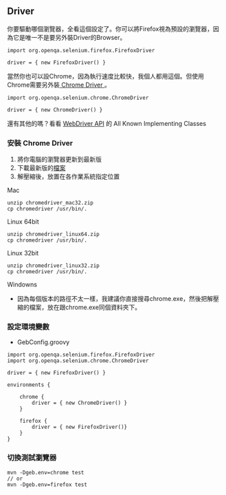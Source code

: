 ## Driver
你要驅動哪個瀏覽器，全看這個設定了。你可以將Firefox視為預設的瀏覽器，因為它是唯一不是要另外裝Driver的Browser。
```
import org.openqa.selenium.firefox.FirefoxDriver

driver = { new FirefoxDriver() }
```
當然你也可以設Chrome，因為執行速度比較快，我個人都用這個。但使用Chrome需要另外裝[ Chrome Driver ](https://code.google.com/p/selenium/wiki/ChromeDriver)。
```
import org.openqa.selenium.chrome.ChromeDriver

driver = { new ChromeDriver() }
```

還有其他的嗎？看看 [WebDriver API](http://selenium.googlecode.com/svn/trunk/docs/api/java/org/openqa/selenium/WebDriver.html) 的 All Known Implementing Classes

### 安裝 Chrome Driver
1. 將你電腦的瀏覽器更新到最新版
2. 下載最新版的[檔案](http://chromedriver.storage.googleapis.com/index.html)
3. 解壓縮後，放置在各作業系統指定位置

Mac
```
unzip chromedriver_mac32.zip
cp chromedriver /usr/bin/.
```

Linux 64bit
```
unzip chromedriver_linux64.zip
cp chromedriver /usr/bin/.
```

Linux 32bit
```
unzip chromedriver_linux32.zip
cp chromedriver /usr/bin/.
```

Windowns
* 因為每個版本的路徑不太一樣，我建議你直接搜尋chrome.exe，然後把解壓縮的檔案，放在跟chrome.exe同個資料夾下。

### 設定環境變數
* GebConfig.groovy

```
import org.openqa.selenium.firefox.FirefoxDriver
import org.openqa.selenium.chrome.ChromeDriver

driver = { new FirefoxDriver() }

environments {

    chrome {
        driver = { new ChromeDriver() }
    }

    firefox {
        driver = { new FirefoxDriver()}
    }
}
```
### 切換測試瀏覽器
```
mvn -Dgeb.env=chrome test
// or
mvn -Dgeb.env=firefox test
